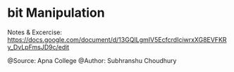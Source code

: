 # bit Manipulation

Notes & Excercise: https://docs.google.com/document/d/13GQILgmIV5EcfcrdIciwrxXG8EVFKRy_DvLpFmsJD9c/edit

@Source: Apna College
@Author: Subhranshu Choudhury
